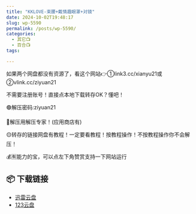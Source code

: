 ```yaml
---
title: "KKLOVE-束腰+戴情趣眼罩+对镜"
date: 2024-10-02T19:48:17
slug: wp-5590
permalink: /posts/wp-5590/
categories:
  - 其它📺
  - 百合📺
tags:

---
```


如果两个网盘都没有资源了，看这个网站👉①link3.cc/xianyu21或②vlink.cc/ziyuan21

不需要注册账号！直接点本地下载转存OK？懂吧！

🟢解压密码:ziyuan21

🔵解压用解压专家！(应用商店有)

🟡转存的链接网盘有教程！一定要看教程！按教程操作！不按教程操作你不会解压！

💰🈶能力的宝，可以点左下角赞赏支持一下网站运行

## 📦 下载链接
- [迅雷云盘](https://blziyuan21.com/pay-download/5590?key=d5ebde3078&down_id=0)
- [123云盘](https://blziyuan21.com/pay-download/5590?key=d5ebde3078&down_id=1)


